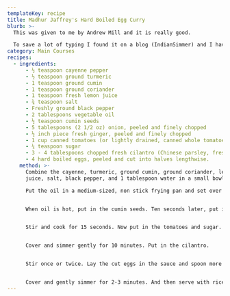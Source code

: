 ```yaml
---
templateKey: recipe
title: Madhur Jaffrey's Hard Boiled Egg Curry
blurb: >-
  This was given to me by Andrew Mill and it is really good.

  To save a lot of typing I found it on a blog (IndianSimmer) and I have added a link to the blog on my Links page. The book is Quick & Easy Indian Cooking.
category: Main Courses
recipes:
  - ingredients:
      - ½ teaspoon cayenne pepper
      - ½ teaspoon ground turmeric
      - 1 teaspoon ground cumin
      - 1 teaspoon ground coriander
      - 1 teaspoon fresh lemon juice
      - ¾ teaspoon salt
      - Freshly ground black pepper
      - 2 tablespoons vegetable oil
      - ½ teaspoon cumin seeds
      - 5 tablespoons (2 1/2 oz) onion, peeled and finely chopped
      - ½ inch piece fresh ginger, peeled and finely chopped
      - 1 cup canned tomatoes (or lightly drained, canned whole tomatoes, finely chopped)
      - ¼ teaspoon sugar
      - 3 - 4 tablespoons chopped fresh cilantro (Chinese parsley, fresh green coriander)
      - 4 hard boiled eggs, peeled and cut into halves lengthwise.
    method: >-
      Combine the cayenne, turmeric, ground cumin, ground coriander, lemon
      juice, salt, black pepper, and 1 tablespoon water in a small bowl. Mix.

      Put the oil in a medium-sized, non stick frying pan and set over medium heat.


      When oil is hot, put in the cumin seeds. Ten seconds later, put in the onion and ginger. Put in the spice paste.


      Stir and cook for 15 seconds. Now put in the tomatoes and sugar. Bring to simmer.


      Cover and simmer gently for 10 minutes. Put in the cilantro.


      Stir once or twice. Lay the cut eggs in the sauce and spoon more sauce over them.


      Cover and gently simmer for 2-3 minutes. And then serve with rice or even bread (toasted or plain).
---
```

